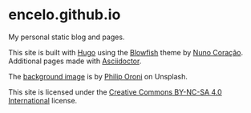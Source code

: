 # encelo.github.io
My personal static blog and pages.

This site is built with [Hugo](https://gohugo.io/) using the [Blowfish](https://blowfish.page/) theme by [Nuno Coração](https://n9o.xyz/).
Additional pages made with [Asciidoctor](http://asciidoctor.org/).

The [background image](https://unsplash.com/photos/a-close-up-of-a-pink-heart-EaFX0kRvXT8) is by [Philip Oroni](https://unsplash.com/@philipsfuture) on Unsplash.

This site is licensed under the [Creative Commons BY-NC-SA 4.0 International](https://creativecommons.org/licenses/by-nc-sa/4.0/) license.
